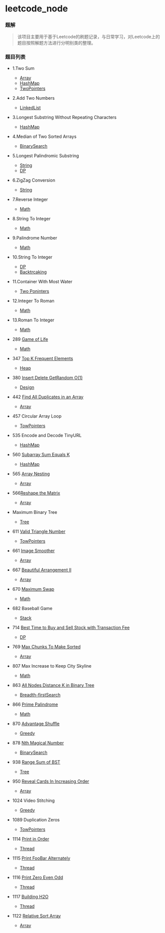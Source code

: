 

# leetcode_node

### 题解
> 该项目主要用于基于Leetcode的刷题记录，与日常学习，对Leetcode上的题目按照解题方法进行分明别类的整理。

### 题目列表
- 1.Two Sum
    - [Array](./Array/TwoSum.md)
    - [HashMap](./HashTable/TwoSum.md)
    - [TwoPointers](./TwoPointers/TwoSum.md)


- 2.Add Two Numbers
  
    - [LinkedList](./LinkedList/AddTwoNumbers.md)
    
- 3.Longest Substring Without Repeating Characters
  
    - [HashMap](./HashTable/LongestSubstringWithoutRepeatingCharacters.md)
    
- 4.Median of Two Sorted Arrays
  
    - [BinarySearch](./BinarySearch/MedianOfTwoSortedArrays.md)
    
- 5.Longest Palindromic Substring
    - [String](./String/LongestPalindromicSubstring.md)
    - [DP](./DynamicProgramming/LongestPalindromicSubstring.md)
    
- 6.ZigZag Conversion
  
    - [String](./String/ZigZagConversion.md)
    
- 7.Reverse Integer
  
    - [Math](./Math/ReverseInteger.md)
    
- 8.String To Integer
  
    - [Math](./Math/StringToInteger.md)
    
- 9.Palindrome Number
  
    - [Math](./Math/PalindromeNumber.md)
    
- 10.String To Integer
    - [DP](./DynamicProgramming/RegularExpressionMatching.md)
    - [Backtrcaking](./Backtrcaking/RegularExpressionMatching.md)
    
- 11.Container With Most Water
  
    - [Two Poninters](./TwoPointers/ContainerWithMostWater.md)
    
- 12.Integer To Roman
  
    - [Math](./Math/IntegerToRoman.md)
    
- 13.Roman To Integer
  
    - [Math](./Math/RomanToInteger.md)
    
- 289 [Game of Life](https://leetcode-cn.com/problems/game-of-life/)

    - [Math](./Math/GameOfLife.md)
    
- 347 [Top K Frequent Elements](https://leetcode-cn.com/problems/top-k-frequent-elements/)

    - [Heap](./Heap/TopKFrequentElements.md)
    
- 380 [ Insert Delete GetRandom O(1)](https://leetcode-cn.com/problems/insert-delete-getrandom-o1/)
  
    - [Design](./Design/RandomizedSet.md)
    
- 442 [Find All Duplicates in an Array](https://leetcode-cn.com/problems/find-all-duplicates-in-an-array/)

    - [Array](./Array/FindAllDuplicatesInAnArray.md)
    
- 457 Circular Array Loop

    - [TowPointers](./TowPointers/CircularArrayLoop.md)
    
- 535 Encode and Decode TinyURL

    - [HashMap](./HashTable/EncodeAndDecodeTinyURL.md)
    
- 560 [Subarray Sum Equals K](https://leetcode-cn.com/problems/subarray-sum-equals-k/)

    - [HashMap](./HashTable/SubarraySumEqualsK.md)
    
- 565 [Array Nesting](https://leetcode-cn.com/problems/array-nesting/)

    - [Array](./Array/ArrayNesting.md)
    
- 566[Reshape the Matrix](https://leetcode-cn.com/problems/reshape-the-matrix/)

    - [Array](./Array/ReshapeTheMatrix.md)
    
- Maximum Binary Tree

    - [Tree](./Tree/MaximumBinaryTree.md)
    
- 611 [Valid Triangle Number](https://leetcode-cn.com/problems/valid-triangle-number/)


    - [TowPointers](./TowPointers/ValidTriangleNumber.md)

- 661 [Image Smoother](https://leetcode-cn.com/problems/image-smoother/)

    - [Array](./Array/ImageSmoother.md)

- 667 [Beautiful Arrangement II](https://leetcode-cn.com/problems/beautiful-arrangement-ii/)

    - [Array](./Array/BeautifulArrangement2.md)

- 670 [Maximum Swap](https://leetcode-cn.com/problems/maximum-swap/)


    - [Math](./Math/MaximumSwap.md)

- 682 Baseball Game

    - [Stack](./Stack/BaseballGame.md)
- 714 [Best Time to Buy and Sell Stock with Transaction Fee](https://leetcode-cn.com/problems/best-time-to-buy-and-sell-stock-with-transaction-fee/)
    - [DP](./BestTimeToBuyAndSellStockWithTransactionFee.md)
- 769 [ Max Chunks To Make Sorted](https://leetcode-cn.com/problems/max-chunks-to-make-sorted/)
    - [Array](./Array/MaxChunksToMakeSorted.md)
- 807 Max Increase to Keep City Skyline

    - [Math](./Math/MaxIncreaseToKeepCitySkyline.md)
- 863 [All Nodes Distance K in Binary Tree](https://leetcode-cn.com/problems/all-nodes-distance-k-in-binary-tree/)


    - [Breadth-firstSearch](./Breadth-firstSearch/AllNodesDistanceKInBinaryTree.md)

- 866 [Prime Palindrome](https://leetcode-cn.com/problems/prime-palindrome/)

    - [Math](./Math/PrimePalindrome.md)

- 870 [Advantage Shuffle](https://leetcode-cn.com/problems/advantage-shuffle/)

    - [Greedy](./Greedy/AdvantageShuffle.md)

- 878 [Nth Magical Number](https://leetcode-cn.com/problems/nth-magical-number/)


    - [BinarySearch](./BinarySearch/NthMagicalNumber.md)

- 938 [Range Sum of BST](https://leetcode-cn.com/problems/range-sum-of-bst/)

    - [Tree](./Tree/RangeSumOfBST.md)

- 950 [Reveal Cards In Increasing Order](https://leetcode-cn.com/problems/reveal-cards-in-increasing-order/)

    - [Array](./Array/RevealCardsInIncreasingOrder.md)

- 1024 Video Stitching

    - [Greedy](./Greedy/VideoStitching.md)

- 1089 Duplication Zeros

    - [TowPointers](./TowPointers/DuplicationZeros.md)

- 1114 [Print in Order](https://leetcode-cn.com/problems/print-in-order/)

    - [Thread](./Thread/PrintInOrder.md)

- 1115 [Print FooBar Alternately](https://leetcode-cn.com/problems/print-foobar-alternately/)

    - [Thread](./Thread/PrintFooBarAlternately.md)

- 1116 [Print Zero Even Odd](https://leetcode-cn.com/problems/print-zero-even-odd/)

  - [Thread](./Thread/PrintZeroEvenOdd.md)

- 1117 [Building H2O](https://leetcode-cn.com/problems/building-h2o/)

  - [Thread](./Thread/BuildingH2O.md)

- 1122 [Relative Sort Array](https://leetcode-cn.com/problems/relative-sort-array/)

  - [Array](./Array/RelativeSortArray.md)

    

  ​	

  

    

    

    

    

    

